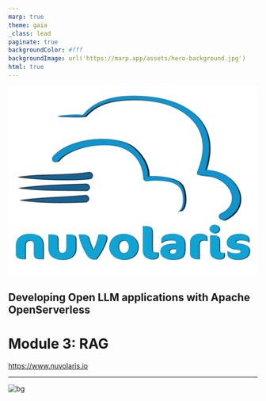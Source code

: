 ```yaml
---
marp: true
theme: gaia
_class: lead
paginate: true
backgroundColor: #fff
backgroundImage: url('https://marp.app/assets/hero-background.jpg')
html: true
---
```


![bg left:40% 80%](./logo-full-transparent.png)

## Developing Open LLM applications with Apache OpenServerless 
# Module 3: RAG

https://www.nuvolaris.io

---

![bg](https://fakeimg.pl/350x200/ff0000,0/000?text=Agenda&retina=1)


